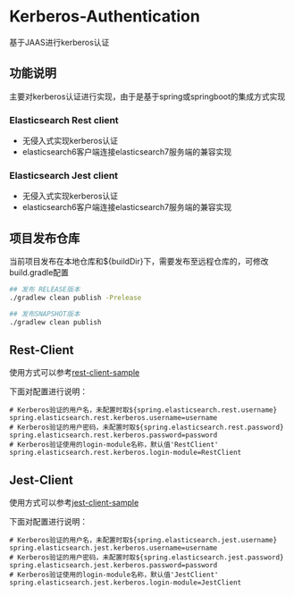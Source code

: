 # Kerberos-Authentication

基于JAAS进行kerberos认证

## 功能说明

主要对kerberos认证进行实现，由于是基于spring或springboot的集成方式实现

### Elasticsearch Rest client

- 无侵入式实现kerberos认证
- elasticsearch6客户端连接elasticsearch7服务端的兼容实现

### Elasticsearch Jest client

- 无侵入式实现kerberos认证
- elasticsearch6客户端连接elasticsearch7服务端的兼容实现

## 项目发布仓库

当前项目发布在本地仓库和${buildDir}下，需要发布至远程仓库的，可修改build.gradle配置

```bash
## 发布 RELEASE版本
./gradlew clean publish -Prelease

## 发布SNAPSHOT版本
./gradlew clean publish
```

## Rest-Client

使用方式可以参考[rest-client-sample](elasticsearch/restclient-sample)

下面对配置进行说明：
```properties
# Kerberos验证的用户名，未配置时取${spring.elasticsearch.rest.username}
spring.elasticsearch.rest.kerberos.username=username
# Kerberos验证的用户密码，未配置时取${spring.elasticsearch.rest.password}
spring.elasticsearch.rest.kerberos.password=password
# Kerberos验证使用的login-module名称，默认值'RestClient'
spring.elasticsearch.rest.kerberos.login-module=RestClient
```

## Jest-Client

使用方式可以参考[jest-client-sample](elasticsearch/jestclient-sample)

下面对配置进行说明：
```properties
# Kerberos验证的用户名，未配置时取${spring.elasticsearch.jest.username}
spring.elasticsearch.jest.kerberos.username=username
# Kerberos验证的用户密码，未配置时取${spring.elasticsearch.jest.password}
spring.elasticsearch.jest.kerberos.password=password
# Kerberos验证使用的login-module名称，默认值'JestClient'
spring.elasticsearch.jest.kerberos.login-module=JestClient
```
